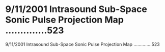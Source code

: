 # 9/11/2001 Intrasound Sub-Space Sonic Pulse Projection Map ..............523

9/11/2001 Intrasound Sub-Space Sonic Pulse Projection Map ..............523